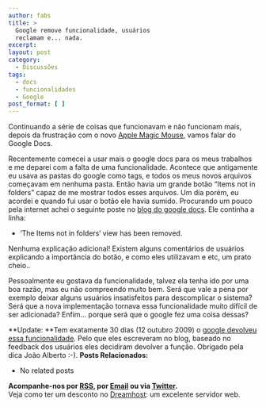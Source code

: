 ```yaml
---
author: fabs
title: >
  Google remove funcionalidade, usuários
  reclamam e... nada.
excerpt:
layout: post
category:
  - Discussões
tags:
  - docs
  - funcionalidades
  - Google
post_format: [ ]
---
```

Continuando a série de coisas que funcionavam e não funcionam mais, depois da frustração com o novo [Apple Magic Mouse][1], vamos falar do Google Docs.

Recentemente comecei a usar mais o google docs para os meus trabalhos e me deparei com a falta de uma funcionalidade. Acontece que antigamente eu usava as pastas do google como tags, e todos os meus novos arquivos começavam em nenhuma pasta. Então havia um grande botão “Items not in folders” capaz de me mostrar todos esses arquivos. Um dia porém, eu acordei e quando fui usar o botão ele havia sumido. Procurando um pouco pela internet achei o seguinte poste no [blog do google docs][2]. Ele continha a linha:

 - ‘The Items not in folders‘ view has been removed.

Nenhuma explicação adicional! Existem alguns comentários de usuários explicando a importância do botão, e como eles utilizavam e etc, um prato cheio..

Pessoalmente eu gostava da funcionalidade, talvez ela tenha ido por uma boa razão, mas eu não compreendo muito bem. Será que vale a pena por exemplo deixar alguns usuários insatisfeitos para descomplicar o sistema? Será que a nova implementação tornava essa funcionalidade muito difícil de ser adicionada? Enfim… porque será que o google fez uma coisa dessas?

**Update: **Tem exatamente 30 dias (12 outubro 2009) o [google devolveu essa funcionalidade][3]. Pelo que eles escreveram no blog, baseado no feedback dos usuários eles decidiram devolver a função. Obrigado pela dica João Alberto :-). 
**Posts Relacionados:** 
*   No related posts









**Acompanhe-nos por [ RSS][5], por [Email][6] ou via [Twitter][7].**  
Veja como ter um desconto no [Dreamhost][8]: um excelente servidor web.

 [1]: http://vidageek.net/2009/11/05/apple-not-that-magic-mouseapple-not-that-magic-mouse/
 [2]: http://docs-forum-announcements.blogspot.com/2009/07/upcoming-changes-to-docs-list.html
 [3]: http://googledocs.blogspot.com/2009/10/shared-folders-and-more-in-google-docs.html
 [4]: https://twitter.com/share
 [5]: http://feeds.feedburner.com/VidaGeek
 [6]: http://feedburner.google.com/fb/a/mailverify?uri=VidaGeek&loc=pt_BR
 [7]: http://twitter.com/blogvidageek
 [8]: http://vidageek.net/dreamhost/
